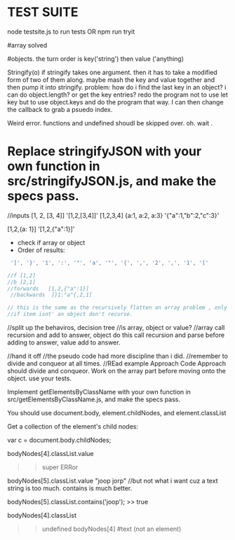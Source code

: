 # TEST SUITE

node testsite.js to run tests
OR
npm run tryit

#array solved

#objects.
the turn order is key('string') then value ('anything)

Stringify(o) if stringify takes one argument. then it has to take a modified form of two of them along.
maybe mash the key and value together and then pump it into stringify.
problem: how do i find the last key in an object?
i can do object.length? or get the key entries? redo the program not to use let key but to use object.keys and do the program that way. I can then change the callback to grab a psuedo index.

Weird error. 
functions and undefined shoudl be skipped over. oh. wait .
# Replace stringifyJSON with your own function in src/stringifyJSON.js, and make the specs pass.

//inputs
[1, 2, [3, 4]]
'[1,2,[3,4]]'
[1,2,3,4]
{a:1, a:2, a:3}
'{"a":1,"b":2,"c":3}'

[1,2,{a: 1}]
'[1,2,{"a":1}]'

+ check if array or object
+ Order of results:
```js
 ']', '}', '1', ':', '"', 'a', '"', '{', ',', '2', ',', '1', '['

//f [1,2]
//b [2,1]
//forwards   [1,2,{"a":1}]
 //backwards  ]}1:"a"{,2,1[

// this is the same as the recursively flatten an array problem , only with the added wringle of adding the brackets a strings. so base case would be if x.length doesn't exist, add the []
//if item isnt' an object don't recurse.
```
//split up the behaviros, decision tree
//is array, object or value?
//array call recursion and add to answer, object do this call recursion and parse before adding to answer, value add to answer.

//hand it off 
//the pseudo code had more discipline than i did. 
//remember to divide and conqueor at all times. 
//REad example Approach Code
Approach should divide and conqueor. Work on the array part before moving onto the object. use your tests.

Implement getElementsByClassName with your own function in src/getElementsByClassName.js, and make the specs pass.

You should use 
document.body, element.childNodes, and element.classList

Get a collection of the <body> element's child nodes:

var c = document.body.childNodes;

bodyNodes[4].classList.value
>> super ERRor

bodyNodes[5].classList.value
"joop jorp"
//but not what i want cuz a text string is too much. contains is much better.

bodyNodes[5].classList.contains('joop'); >> true

bodyNodes[4].classList
>>undefined
bodyNodes[4]
>>#text (not an element)
